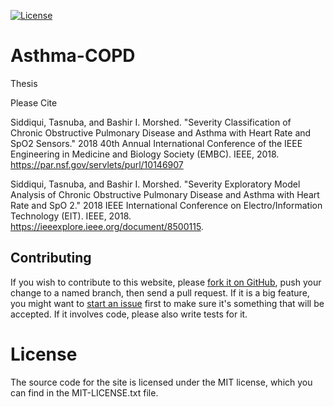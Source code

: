 [![License](https://img.shields.io/github/license/mashape/apistatus.svg?maxAge=2592000)](https://github.com/TasnubaS/Asthma-COPD/blob/master/MIT-LICENSE.txt)

# Asthma-COPD
Thesis

Please Cite

Siddiqui, Tasnuba, and Bashir I. Morshed. "Severity Classification of Chronic Obstructive Pulmonary Disease and Asthma with Heart Rate and SpO2 Sensors." 2018 40th Annual International Conference of the IEEE Engineering in Medicine and Biology Society (EMBC). IEEE, 2018. https://par.nsf.gov/servlets/purl/10146907

Siddiqui, Tasnuba, and Bashir I. Morshed. "Severity Exploratory Model Analysis of Chronic Obstructive Pulmonary Disease and Asthma with Heart Rate and SpO 2." 2018 IEEE International Conference on Electro/Information Technology (EIT). IEEE, 2018. https://ieeexplore.ieee.org/document/8500115.

## Contributing

If you wish to contribute to this website, please [fork it on GitHub](https://github.com/TasnubaS/Asthma-COPD/branches), push your
change to a named branch, then send a pull request. If it is a big feature,
you might want to [start an issue](https://github.com/TasnubaS/Asthma-COPD/issues/new) first to make sure it's something that will
be accepted. If it involves code, please also write tests for it.

# License
The source code for the site is licensed under the MIT license, which you can find in the MIT-LICENSE.txt file.
